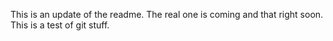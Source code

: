 This is an update of the readme. The real one is coming and that right soon. This is a test of git stuff.